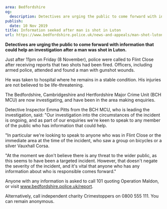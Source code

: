```yaml
area: Bedfordshire
og:
  description: Detectives are urging the public to come forward with information that could help an investigation after a man was shot in Luton.
publish:
  date: 10 Nov 2019
title: Information seeked after man is shot in Luton
url: https://www.bedfordshire.police.uk/news-and-appeals/man-shot-luton-nov19
```

**Detectives are urging the public to come forward with information that could help an investigation after a man was shot in Luton.**

Just after 11pm on Friday (8 November), police were called to Flint Close after receiving reports that two shots had been fired. Officers, including armed police, attended and found a man with gunshot wounds.

He was taken to hospital where he remains in a stable condition. His injuries are not believed to be life-threatening.

The Bedfordshire, Cambridgeshire and Hertfordshire Major Crime Unit (BCH MCU) are now investigating, and have been in the area making enquiries.

Detective Inspector Emma Pitts from the BCH MCU, who is leading the investigation, said: "Our investigation into the circumstances of the incident is ongoing, and as part of our enquiries we're keen to speak to any member of the public who has information that could help.

"In particular we're looking to speak to anyone who was in Flint Close or the immediate area at the time of the incident, who saw a group on bicycles or a silver Vauxhall Corsa.

"At the moment we don't believe there is any threat to the wider public, as this seems to have been a targeted incident. However, that doesn't negate the severity of the incident, and it's vital that anyone who has any information about who is responsible comes forward."

Anyone with any information is asked to call 101 quoting Operation Maldon, or visit www.bedfordshire.police.uk/report.

Alternatively, call independent charity Crimestoppers on 0800 555 111. You can remain anonymous.
